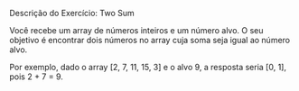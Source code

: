 Descrição do Exercício: Two Sum

Você recebe um array de números inteiros e um número alvo. O seu objetivo é encontrar dois números no array cuja soma seja igual ao número alvo.

Por exemplo, dado o array [2, 7, 11, 15, 3] e o alvo 9, a resposta seria [0, 1], pois 2 + 7 = 9.